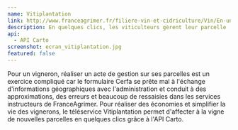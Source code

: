```yaml
---
name: Vitiplantation
link: http://www.franceagrimer.fr/filiere-vin-et-cidriculture/Vin/En-un-clic/Vitiplantation
description: En quelques clics, les viticulteurs gèrent leur parcelle
api:
  - API Carto
screenshot: ecran_vitiplantation.jpg
featured: false
---
```


Pour un vigneron, réaliser un acte de gestion sur ses parcelles est un exercice compliqué car le formulaire Cerfa se prête mal à l'échange d'informations géographiques avec l'administration et conduit à des approximations, des erreurs et beaucoup de ressaisies dans les services instructeurs de FranceAgrimer. Pour réaliser des économies et simplifier la vie des vignerons, le téléservice Vitiplantation permet d'affecter à la vigne de nouvelles parcelles en quelques clics grâce à l'API Carto.
